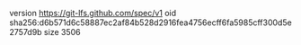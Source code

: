 version https://git-lfs.github.com/spec/v1
oid sha256:d6b571d6c58887ec2af84b528d2916fea4756ecff6fa5985cff300d5e2757d9b
size 3506
